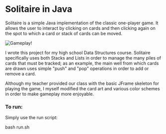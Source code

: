 # Solitaire in Java
Solitaire is a simple Java implementation of the classic one-player game. It allows the user to interact by clicking on cards and then clicking again on the spot to which a card or stack of cards can be moved.
  
![Gameplay!](https://raw.github.com/kgupta99/Solitaire-In-Java/master/img/Gameplay.gif)
  
I wrote this project for my high school Data Structures course. Solitaire specifically uses both Stacks and Lists in order to manage the many piles of cards that must be tracked; as an example, the main well from which cards are drawn uses simple "push" and "pop" operations in order to add or remove a card.

Although my teacher provided our class with the basic JFrame skeleton for playing the game, I myself modified the card art and various color schemes in order to make gameplay more enjoyable.


### To run:
Simply use the run script:
  
bash run.sh

